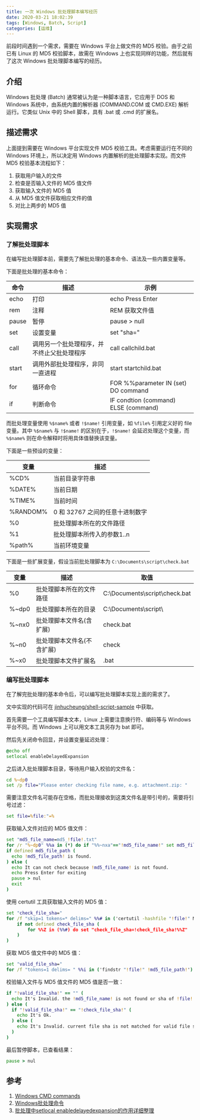 ```yaml
---
title: 一次 Windows 批处理脚本编写经历
date: 2020-03-21 18:02:39
tags: [Windows, Batch, Script]
categories: [运维]
---
```


前段时间遇到一个需求，需要在 Windows 平台上做文件的 MD5 校验。由于之前已有 Linux 的 MD5 校验脚本，故需在 Windows 上也实现同样的功能，然后就有了这次 Windows 批处理脚本编写的经历。

<!--more-->

## 介绍

Windows 批处理 (Batch) 通常被认为是一种脚本语言，它应用于 DOS 和 Windows 系统中，由系统内置的解析器 (COMMAND.COM 或 CMD.EXE) 解析运行。它类似 Unix 中的 Shell 脚本，具有 .bat 或 .cmd 的扩展名。

## 描述需求

上面提到需要在 Windows 平台实现文件 MD5 校验工具。考虑需要运行在不同的 Windows 环境上，所以决定用 Windows 内置解析的批处理脚本实现。而文件 MD5 校验基本流程如下：

1. 获取用户输入的文件
2. 检查是否输入文件的 MD5 值文件
3. 获取输入文件的 MD5 值
4. 从 MD5 值文件获取相应文件的值
5. 对比上两步的 MD5 值

## 实现需求

### 了解批处理脚本

在编写批处理脚本前，需要先了解批处理的基本命令、语法及一些内置变量等。


下面是批处理的基本命令：

| 命令  | 描述                                       | 示例                                 |
| ----- | ------------------------------------------ | ------------------------------------ |
| echo  | 打印                                       | echo Press Enter                     |
| rem   | 注释                                       | REM 获取文件值                       |
| pause | 暂停                                       | pause > null                         |
| set   | 设置变量                                   | set "sha="                           |
| call  | 调用另一个批处理程序，并不终止父批处理程序 | call callchild.bat                   |
| start | 调用外部批处理程序，非同一直进程           | start startchild.bat                 |
| for   | 循环命令                                   | FOR %%parameter IN (set) DO command  |
| if    | 判断命令                                   | IF condtion (command) ELSE (command) |

而批处理变量使用 `%$name%` 或者 `!$name!` 引用变量，如 `%file%` 引用定义好的 file 变量。其中 `%$name%` 与 `!$name!` 的区别在于，`!$name!` 会延迟处理这个变量，而 `%$name%` 则在命令解释时将用具体值替换该变量。

下面是一些预设的变量：

| 变量     | 描述                            |
| -------- | ------------------------------- |
| %CD%     | 当前目录字符串                  |
| %DATE%   | 当前日期                        |
| %TIME%   | 当前时间                        |
| %RANDOM% | 0 和 32767 之间的任意十进制数字 |
| %0       | 批处理脚本所在的文件路径        |
| %1       | 批处理脚本所传入的参数1..n      |
| %path%   | 当前环境变量                    |

下面是一些扩展变量，假设当前批处理脚本为 `C:\Documents\script\check.bat`

| 变量  | 描述                       | 取值                          |
| ----- | -------------------------- | ----------------------------- |
| %0    | 批处理脚本所在的文件路径   | C:\Documents\script\check.bat |
| %~dp0 | 批处理脚本所在的目录       | C:\Documents\script\          |
| %~nx0 | 批处理脚本文件名(含扩展)   | check.bat                     |
| %~n0  | 批处理脚本文件名(不含扩展) | check                         |
| %~x0  | 批处理脚本文件扩展名       | .bat                          |

### 编写批处理脚本

在了解完批处理的基本命令后，可以编写批处理脚本实现上面的需求了。

文中实现的代码可在 [jinhucheung/shell-script-sample](https://github.com/jinhucheung/shell-script-sample/blob/master/md5_check_bat/check_change.bat) 中获取。

首先需要一个工具编写脚本文本，Linux 上需要注意换行符、编码等与 Windows 平台不同。而 Windows 上可以用文本工具另存为 bat 即可。

然后先关闭命令回显，并设置变量延迟处理：

```bat
@echo off
setlocal enableDelayedExpansion
```

之后进入批处理脚本目录，等待用户输入校验的文件名：

```bat
cd %~dp0
set /p file="Please enter checking file name, e.g. attachment.zip: "
```

需要注意文件名可能存在空格，而批处理接收到这类文件名是带引号的，需要将引号过滤：

```bat
set file=%file:"=%
```

获取输入文件对应的 MD5 值文件：

```bat
set "md5_file_name=md5_!file!.txt"
for /r "%~dp0" %%a in (*) do if "%%~nxa"=="!md5_file_name!" set md5_file_path="%%~dpnxa"
if defined md5_file_path (
  echo !md5_file_path! is found.
) else (
  echo It can not check because !md5_file_name! is not found.
  echo Press Enter for exiting
  pause > nul
  exit
)
```

使用 certutil 工具获取输入文件的 MD5 值：

```bat
set "check_file_sha="
for /f "skip=1 tokens=* delims=" %%# in ('certutil -hashfile "!file!" MD5') do (
	if not defined check_file_sha (
		for %%Z in (%%#) do set "check_file_sha=!check_file_sha!%%Z"
	)
)
```

获取 MD5 值文件中的 MD5 值：

```bat
set "valid_file_sha="
for /f "tokens=1 delims= " %%i in ('findstr "!file!" !md5_file_path!') do set "valid_file_sha=!valid_file_sha!%%i"
```

校验输入文件与 MD5 值文件的 MD5 值是否一致：

```bat
if "!valid_file_sha!" == "" (
  echo It's Invalid. the !md5_file_name! is not found or sha of !file! is no existed!!
) else (
  if "!valid_file_sha!" == "!check_file_sha!" (
    echo It's Ok.
  ) else (
    echo It's Invalid. current file sha is not matched for valid file sha!!
  )
)
```

最后暂停脚本，已查看结果：

```bat
pause > nul
```

## 参考

1. [Windows CMD commands](https://ss64.com/nt)
2. [Windows批处理命令](https://www.jianshu.com/p/97cfbb5f2baf)
3. [批处理中setlocal enabledelayedexpansion的作用详细整理](https://www.jb51.net/article/29323.htm)